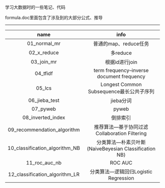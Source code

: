 学习大数据时的一些笔记、代码

formula.doc里面包含了涉及到的大部分公式、推导


----------
| name | info |
| :-: | :-: |
| 01_normal_mr | 普通的map、reduce任务 |
| 02_x_reduce | 多reduce |
| 03_join_mr | 根据id进行join |
| 04_tfidf | term frequency–inverse document frequency |
| 05_lcs | Longest Common Subsequence最长公共子序列 |
| 06_jieba_test | jieba分词 |
| 07_pyweb | pyweb |
| 08_inverted_index | 倒排索引 |
| 09_recommendation_algorithm | 推荐算法—基于协同过滤Collaboration Filtering |
| 10_classification_algorithm_NB | 分类算法—朴素贝叶斯 (NaiveBeyesian Classification NB) |
| 11_roc_auc_nb | ROC AUC |
| 12_classification_algorithm_LR | 分类算法—逻辑回归Logistic Regression |